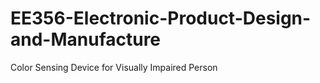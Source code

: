 # EE356-Electronic-Product-Design-and-Manufacture
Color Sensing Device for Visually Impaired Person 

